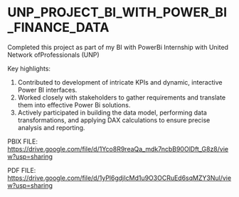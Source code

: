 # UNP_PROJECT_BI_WITH_POWER_BI_FINANCE_DATA
Completed this project as part of my BI with PowerBi Internship with United Network ofProfessionals (UNP)

Key highlights:
1. Contributed to development of intricate KPIs and dynamic, interactive Power BI interfaces.
2. Worked closely with stakeholders to gather requirements and translate them into effective Power Bi solutions.
3. Actively participated in building the data model, performing data transformations, and applying DAX calculations to ensure precise analysis and reporting.

PBIX FILE: https://drive.google.com/file/d/1Yco8R9reaQa_mdk7ncbB90OlDft_G8z8/view?usp=sharing
    
PDF FILE: https://drive.google.com/file/d/1yPl6gdjIcMd1u9O3OCRuEd6sqMZY3Nul/view?usp=sharing
